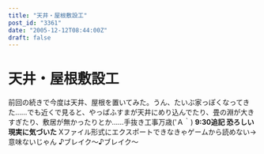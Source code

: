 ```yaml
---
title: "天井・屋根敷設工"
post_id: "3361"
date: "2005-12-12T08:44:00Z"
draft: false
---
```


# 天井・屋根敷設工

前回の続きで今度は天井、屋根を置いてみた。うん、たいぶ家っぽくなってきた……でも近くで見ると、やっぱふすまが天井にめり込んでたり、畳の淵が大きすぎたり、敷居が無かったりとか……手抜き工事万歳('Ａ｀) **9:30追記 恐ろしい現実に気づいた** Xファイル形式にエクスポートできなきゃゲームから読めない→意味ないじゃん ♪ブレイク～♪ブレイク～
